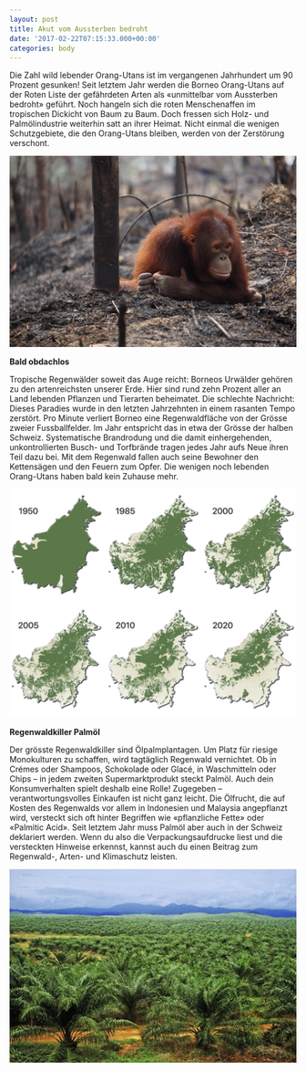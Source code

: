 ```yaml
---
layout: post
title: Akut vom Aussterben bedroht
date: '2017-02-22T07:15:33.000+00:00'
categories: body
---
```

<span style="font-weight: normal;">Die Zahl wild lebender Orang-Utans ist im vergangenen Jahrhundert um 90 Prozent gesunken! Seit letztem Jahr werden die Borneo Orang-Utans auf der Roten Liste der gefährdeten Arten als «unmittelbar vom Aussterben bedroht» geführt. Noch hangeln sich die roten Menschenaffen im tropischen Dickicht von Baum zu Baum. Doch fressen sich Holz- und Palmölindustrie weiterhin satt an ihrer Heimat. Nicht einmal die wenigen Schutzgebiete, die den Orang-Utans bleiben, werden von der Zerstörung verschont.</span>

![](/uploads/2017/03/04/hanging-out-by-tree.jpg)

**Bald obdachlos**

<span style="font-weight: normal;">Tropische Regenwälder soweit das Auge reicht: Borneos Urwälder gehören zu den artenreichsten unserer Erde. Hier sind rund zehn Prozent aller an Land lebenden Pflanzen und Tierarten beheimatet. Die schlechte Nachricht: Dieses Paradies wurde in den letzten Jahrzehnten in einem rasanten Tempo zerstört. Pro Minute verliert Borneo eine Regenwaldfläche von der Grösse zweier Fussballfelder. Im Jahr entspricht das in etwa der Grösse der halben Schweiz. Systematische Brandrodung und die damit einhergehenden, unkontrollierten Busch- und Torfbrände tragen jedes Jahr aufs Neue ihren Teil dazu bei. Mit dem Regenwald fallen auch seine Bewohner den Kettensägen und den Feuern zum Opfer. Die wenigen noch lebenden Orang-Utans haben bald kein Zuhause mehr.</span>

![](/assets/images/deforestation.png)

**Regenwaldkiller Palmöl**

<span style="font-weight: normal;">Der grösste Regenwaldkiller sind Ölpalmplantagen. Um Platz für riesige Monokulturen zu schaffen, wird tagtäglich Regenwald vernichtet. Ob in Crémes oder Shampoos, Schokolade oder Glacé, in Waschmitteln oder Chips – in jedem zweiten Supermarktprodukt steckt Palmöl. Auch dein Konsumverhalten spielt deshalb eine Rolle! Zugegeben – verantwortungsvolles Einkaufen ist nicht ganz leicht. Die Ölfrucht, die auf Kosten des Regenwalds vor allem in Indonesien und Malaysia angepflanzt wird, versteckt sich oft hinter Begriffen wie «pflanzliche Fette» oder «Palmitic Acid». Seit letztem Jahr muss Palmöl aber auch in der Schweiz deklariert werden. Wenn du also die Verpackungsaufdrucke liest und die versteckten Hinweise erkennst, kannst auch du einen Beitrag zum Regenwald-, Arten- und Klimaschutz leisten.</span>

![](/uploads/2017/03/04/Palmeolie.jpg)
